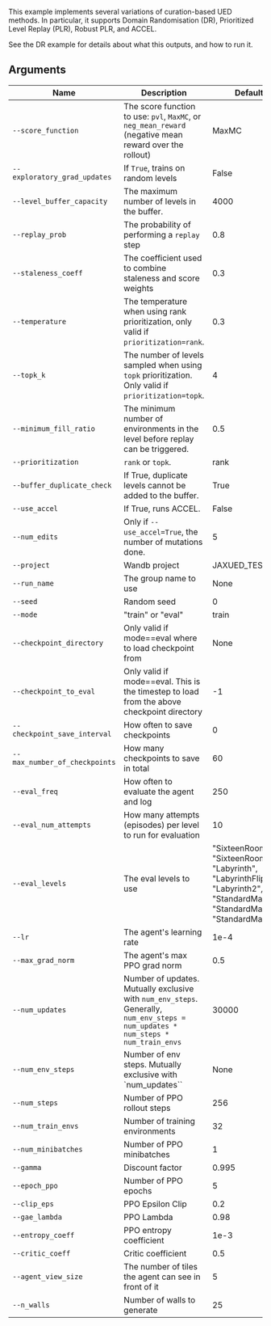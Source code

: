This example implements several variations of curation-based UED methods. In particular, it supports Domain Randomisation (DR), Prioritized Level Replay (PLR), Robust PLR, and ACCEL.

See the DR example for details about what this outputs, and how to run it.

## Arguments
Name  | Description | Default
-------------                   | ------------- | -------------
`--score_function`              | The score function to use: `pvl`, `MaxMC`, or `neg_mean_reward` (negative mean reward over the rollout)                                   | MaxMC
`--exploratory_grad_updates`    | If `True`, trains on random levels                                                                                                         | False
`--level_buffer_capacity`       | The maximum number of levels in the buffer.                                                                                                | 4000
`--replay_prob`                 | The probability of performing a `replay` step                                                                                              | 0.8
`--staleness_coeff`             | The coefficient used to combine staleness and score weights                                                                                | 0.3
`--temperature`                 | The temperature when using rank prioritization, only valid if `prioritization=rank`.                                                       | 0.3
`--topk_k`                      | The number of levels sampled when using `topk` prioritization. Only valid if `prioritization=topk`.                                        | 4
`--minimum_fill_ratio`          | The minimum number of environments in the level before replay can be triggered.                                                            | 0.5
`--prioritization`              | `rank` or `topk`.                                                                                                                          | rank
`--buffer_duplicate_check`      | If True, duplicate levels cannot be added to the buffer.                                                                                   | True
`--use_accel`                   | If True, runs ACCEL.                                                                                                                       | False
`--num_edits`                   | Only if `--use_accel=True`, the number of mutations done.                                                                                  | 5
`--project`                     | Wandb project                                                                                                                              | JAXUED_TEST
`--run_name`                    | The group name to use                                                                                                                      | None
`--seed`                        | Random seed                                                                                                                                | 0
`--mode`                        | "train" or "eval"                                                                                                                          | train
`--checkpoint_directory`        | Only valid if mode==eval where to load checkpoint from                                                                                     | None
`--checkpoint_to_eval`          | Only valid if mode==eval. This is the timestep to load from the above checkpoint directory                                                 | -1
`--checkpoint_save_interval`    | How often to save checkpoints                                                                                                              | 0
`--max_number_of_checkpoints`   | How many checkpoints to save in total                                                                                                      | 60
`--eval_freq`                   | How often to evaluate the agent and log                                                                                                    | 250
`--eval_num_attempts`           | How many attempts (episodes) per level to run for evaluation                                                                               | 10
`--eval_levels`                 | The eval levels to use                                                                                                                     | "SixteenRooms", "SixteenRooms2", "Labyrinth", "LabyrinthFlipped", "Labyrinth2", "StandardMaze", "StandardMaze2", "StandardMaze3"
`--lr`                          | The agent's learning rate                                                                                                                  | 1e-4
`--max_grad_norm`               | The agent's max PPO grad norm                                                                                                              | 0.5
`--num_updates`                 | Number of updates. Mutually exclusive with `num_env_steps`. Generally, `num_env_steps = num_updates * num_steps * num_train_envs`          | 30000
`--num_env_steps`               | Number of env steps. Mutually exclusive with `num_updates``                                                                                | None
`--num_steps`                   | Number of PPO rollout steps                                                                                                                | 256
`--num_train_envs`              | Number of training environments                                                                                                            | 32
`--num_minibatches`             | Number of PPO minibatches                                                                                                                  | 1
`--gamma`                       | Discount factor                                                                                                                            | 0.995
`--epoch_ppo`                   | Number of PPO epochs                                                                                                                       | 5
`--clip_eps`                    | PPO Epsilon Clip                                                                                                                           | 0.2
`--gae_lambda`                  | PPO Lambda                                                                                                                                 | 0.98
`--entropy_coeff`               | PPO entropy coefficient                                                                                                                    | 1e-3
`--critic_coeff`                | Critic coefficient                                                                                                                         | 0.5
`--agent_view_size`             | The number of tiles the agent can see in front of it                                                                                       | 5
`--n_walls`                     | Number of walls to generate                                                                                                                | 25


